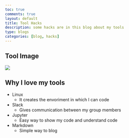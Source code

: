 ```yaml
---
toc: true
comments: true
layout: default
title: Tool Hacks
description: some hacks are in this blog about my tools
type: blogs
categories: [blog, hacks]
---
```


## Tool Image
![]({{site.baseurl}}/tool.png)

## Why I love my tools
- Linux
    - It creates the envoriment in which I can code
- Slack
    - Gives communication between my group members
- Jupyter
    - Easy way to show my code and understand code
- Markdown
    - Simple way to blog